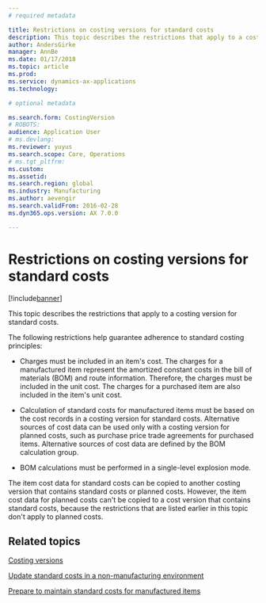 ```yaml
---
# required metadata

title: Restrictions on costing versions for standard costs
description: This topic describes the restrictions that apply to a costing version for standard costs. 
author: AndersGirke
manager: AnnBe
ms.date: 01/17/2018
ms.topic: article
ms.prod: 
ms.service: dynamics-ax-applications
ms.technology: 

# optional metadata

ms.search.form: CostingVersion
# ROBOTS: 
audience: Application User
# ms.devlang: 
ms.reviewer: yuyus
ms.search.scope: Core, Operations
# ms.tgt_pltfrm: 
ms.custom: 
ms.assetid: 
ms.search.region: global
ms.industry: Manufacturing 
ms.author: aevengir
ms.search.validFrom: 2016-02-28
ms.dyn365.ops.version: AX 7.0.0

---
```



#  Restrictions on costing versions for standard costs

[!include[banner](../includes/banner.md)]

This topic describes the restrictions that apply to a costing version for standard costs. 

The following restrictions help guarantee adherence to standard costing principles:

-  Charges must be included in an item's cost. The charges for a manufactured item represent the amortized constant costs in the bill of materials (BOM) and route information. Therefore, the charges must be included in the unit cost. The charges for a purchased item are also included in the item's unit cost.

-  Calculation of standard costs for manufactured items must be based on the cost records in a costing version for standard costs. Alternative sources of cost data can be used only with a costing version for planned costs, such as purchase price trade agreements for purchased items. Alternative sources of cost data are defined by the BOM calculation group.

-  BOM calculations must be performed in a single-level explosion mode.

The item cost data for standard costs can be copied to another costing version that contains standard costs or planned costs. However, the item cost data for planned costs can't be copied to a cost version that contains standard costs, because the restrictions that are listed earlier in this topic don't apply to planned costs.

Related topics
--------

[Costing versions](costing-versions.md)

[Update standard costs in a non-manufacturing environment](update-standard-costs-non-manufacturing-environment.md)

[Prepare to maintain standard costs for manufactured items](update-standard-costs-manufacturing-environment.md)

